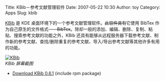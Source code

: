 Title: KBib－参考文献管理软件
Date: 2007-05-22 10:30
Author: toy
Category: Apps
Slug: kbib

[KBib](http://user.digisurf.com.au/~thachly/kbib/) 是 KDE
桌面环境下的一个参考文献管理软件。~~此软件具有~~它使用 BibTex
作为自己原生的文件格式~~——BibTex~~。除却一般的添加、编辑、删除、复制、粘贴、搜索参考文献的功能之外，KBib
还具有能够从远程服务器下载参考文献、制作新的参考文献、查找/删除重复的参考文献、导入/导出参考文献等其他许多有用的功能。

[![KBib](http://i.linuxtoy.org/i/2007/05/kbib_s.png)](http://i.linuxtoy.org/i/2007/05/kbib.png)  
*KBib 屏幕截图*

- [Download KBib
0.6.1](http://user.digisurf.com.au/~thachly/kbib/download.html) (include
rpm package)

